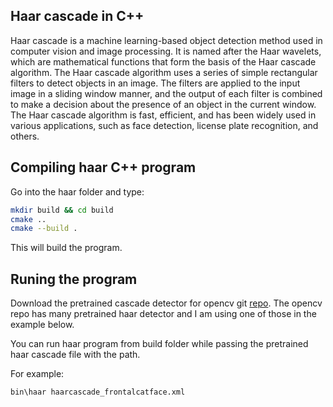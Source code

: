 ## Haar cascade in C++

Haar cascade is a machine learning-based object detection method used in computer vision and image processing. It is named after the Haar wavelets, which are mathematical functions that form the basis of the Haar cascade algorithm. The Haar cascade algorithm uses a series of simple rectangular filters to detect objects in an image. The filters are applied to the input image in a sliding window manner, and the output of each filter is combined to make a decision about the presence of an object in the current window. The Haar cascade algorithm is fast, efficient, and has been widely used in various applications, such as face detection, license plate recognition, and others.

## Compiling haar C++  program
Go into the haar folder and type:

``` bash
mkdir build && cd build 
cmake ..
cmake --build .
```
This will build the program.
## Runing the program
Download the pretrained cascade detector for opencv git [repo](https://github.com/opencv/opencv/tree/master/data/haarcascades). The opencv repo has many pretrained haar detector and I am using one of those in the example below.

You can run haar program from build folder while passing the pretrained haar cascade file with the path.

For example:
```
bin\haar haarcascade_frontalcatface.xml
```